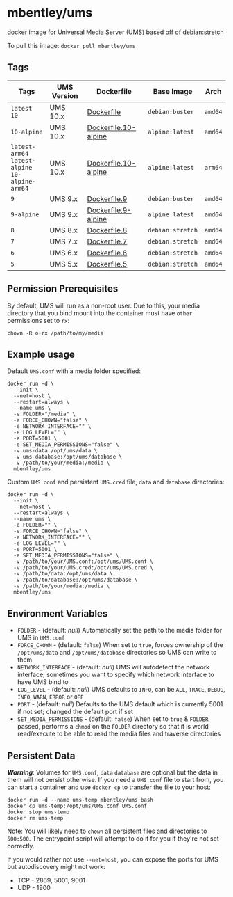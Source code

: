 # mbentley/ums

docker image for Universal Media Server (UMS)
based off of debian:stretch

To pull this image:
`docker pull mbentley/ums`

## Tags

| Tags | UMS Version | Dockerfile | Base Image | Arch |
| ---- | ----------- | ---------- | ---------- | ---- |
| `latest`<br>`10` | UMS 10.x | [Dockerfile](Dockerfile) | `debian:buster` | `amd64` |
| `10-alpine` | UMS 10.x | [Dockerfile.10-alpine](Dockerfile.10-alpine) | `alpine:latest` | `amd64` |
| `latest-arm64`<br>`latest-alpine`<br>`10-alpine-arm64` | UMS 10.x | [Dockerfile.10-alpine](Dockerfile.10-alpine) | `alpine:latest` | `arm64` |
| `9` | UMS 9.x | [Dockerfile.9](Dockerfile.9) | `debian:buster` | `amd64` |
| `9-alpine` | UMS 9.x | [Dockerfile.9-alpine](Dockerfile.9-alpine) | `alpine:latest` | `amd64` |
| `8` | UMS 8.x | [Dockerfile.8](Dockerfile.8) | `debian:stretch` | `amd64` |
| `7` | UMS 7.x | [Dockerfile.7](Dockerfile.7) | `debian:stretch` | `amd64` |
| `6` | UMS 6.x | [Dockerfile.6](Dockerfile.6) | `debian:stretch` | `amd64` |
| `5` | UMS 5.x | [Dockerfile.5](Dockerfile.5) | `debian:stretch` | `amd64` |

## Permission Prerequisites

By default, UMS will run as a non-root user.  Due to this, your media directory that you bind mount into the container must have `other` permissions set to `rx`:

```
chown -R o+rx /path/to/my/media
```

## Example usage

Default `UMS.conf` with a media folder specified:

```
docker run -d \
  --init \
  --net=host \
  --restart=always \
  --name ums \
  -e FOLDER="/media" \
  -e FORCE_CHOWN="false" \
  -e NETWORK_INTERFACE="" \
  -e LOG_LEVEL="" \
  -e PORT=5001 \
  -e SET_MEDIA_PERMISSIONS="false" \
  -v ums-data:/opt/ums/data \
  -v ums-database:/opt/ums/database \
  -v /path/to/your/media:/media \
  mbentley/ums
```

Custom `UMS.conf` and persistent `UMS.cred` file, `data` and `database` directories:

```
docker run -d \
  --init \
  --net=host \
  --restart=always \
  --name ums \
  -e FOLDER="" \
  -e FORCE_CHOWN="false" \
  -e NETWORK_INTERFACE="" \
  -e LOG_LEVEL="" \
  -e PORT=5001 \
  -e SET_MEDIA_PERMISSIONS="false" \
  -v /path/to/your/UMS.conf:/opt/ums/UMS.conf \
  -v /path/to/your/UMS.cred:/opt/ums/UMS.cred \
  -v /path/to/data:/opt/ums/data \
  -v /path/to/database:/opt/ums/database \
  -v /path/to/your/media:/media \
  mbentley/ums
```

## Environment Variables

* `FOLDER` - (default: _null_) Automatically set the path to the media folder for UMS in `UMS.conf`
* `FORCE_CHOWN` - (default: `false`) When set to `true`, forces ownership of the `/opt/ums/data` and `/opt/ums/database` directories so UMS can write to them
* `NETWORK_INTERFACE` - (default: _null_) UMS will autodetect the network interface; sometimes you want to specify which network interface to have UMS bind to
* `LOG_LEVEL` - (default: _null_) UMS defaults to `INFO`, can be `ALL`, `TRACE`, `DEBUG`, `INFO`, `WARN`, `ERROR` or `OFF`
* `PORT` - (default: _null_) Defaults to the UMS default which is currently 5001 if not set; changed the default port if set
* `SET_MEDIA_PERMISSIONS` - (default: `false`) When set to `true` & `FOLDER` passed, performs a `chmod` on the `FOLDER` directory so that it is world read/execute to be able to read the media files and traverse directories

## Persistent Data

**_Warning_**: Volumes for `UMS.conf`, `data` `database` are optional but the data in them will not persist otherwise.  If you need a `UMS.conf` file to start from, you can start a container and use `docker cp` to transfer the file to your host:

```
docker run -d --name ums-temp mbentley/ums bash
docker cp ums-temp:/opt/ums/UMS.conf UMS.conf
docker stop ums-temp
docker rm ums-temp
```

Note: You will likely need to `chown` all persistent files and directories to `500:500`.  The entrypoint script will attempt to do it for you if they're not set correctly.

If you would rather not use `--net=host`, you can expose the ports for UMS but autodiscovery might not work:

* TCP - 2869, 5001, 9001
* UDP - 1900
